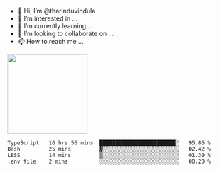 - 👋 Hi, I’m @tharinduvindula
- 👀 I’m interested in ...
- 🌱 I’m currently learning ...
- 💞️ I’m looking to collaborate on ...
- 📫 How to reach me ...

<!---
tharinduvindula/tharinduvindula is a ✨ special ✨ repository because its `README.md` (this file) appears on your GitHub profile.
You can click the Preview link to take a look at your changes.
--->

<img height="180em" src="https://github-readme-stats.vercel.app/api?username=tharinduvindula&show_icons=true&hide_border=false&&count_private=true&include_all_commits=true" />


<!--START_SECTION:waka-->
```text
TypeScript   16 hrs 56 mins  ████████████████████████░   95.86 % 
Bash         25 mins         ▓░░░░░░░░░░░░░░░░░░░░░░░░   02.42 % 
LESS         14 mins         ▒░░░░░░░░░░░░░░░░░░░░░░░░   01.39 % 
.env file    2 mins          ░░░░░░░░░░░░░░░░░░░░░░░░░   00.20 % 
```
<!--END_SECTION:waka-->
